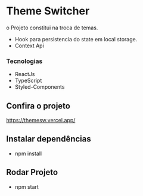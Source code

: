 # Theme Switcher

o Projeto constitui na troca de temas.

- Hook para persistencia do state em local storage.
- Context Api

### Tecnologias
- ReactJs
- TypeScript
- Styled-Components

## Confira o projeto
https://themesw.vercel.app/

## Instalar dependências
- npm install

## Rodar Projeto
- npm start
